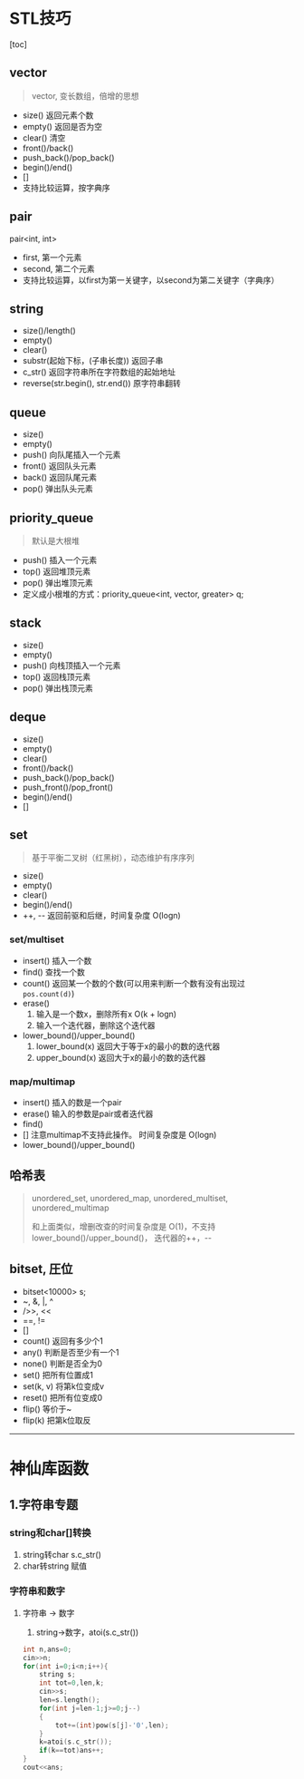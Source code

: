 # STL技巧

[toc]

## vector

> vector, 变长数组，倍增的思想

+ size()  返回元素个数
+ empty()  返回是否为空
+ clear()  清空
+ front()/back()
+ push_back()/pop_back()
+ begin()/end()
+ []
+ 支持比较运算，按字典序

## pair

pair<int, int>

+ first, 第一个元素
+ second, 第二个元素
+ 支持比较运算，以first为第一关键字，以second为第二关键字（字典序）

## string

+ size()/length()
+ empty()
+ clear()
+ substr(起始下标，(子串长度))  返回子串
+ c_str()  返回字符串所在字符数组的起始地址
+ reverse(str.begin(), str.end()) 原字符串翻转

## queue

+ size()
+ empty()
+ push()  向队尾插入一个元素
+ front()  返回队头元素
+ back()  返回队尾元素
+ pop()  弹出队头元素

## priority_queue

> 默认是大根堆

+ push()  插入一个元素
+ top()  返回堆顶元素
+ pop()  弹出堆顶元素
+ 定义成小根堆的方式：priority_queue<int, vector<int>, greater<int>> q;

## stack

+ size()
+ empty()
+ push()  向栈顶插入一个元素
+ top()  返回栈顶元素
+ pop()  弹出栈顶元素

## deque

+ size()
+ empty()
+ clear()
+ front()/back()
+ push_back()/pop_back()
+ push_front()/pop_front()
+ begin()/end()
+ []

## set

> 基于平衡二叉树（红黑树），动态维护有序序列

+ size()
+ empty()
+ clear()
+ begin()/end()
+ ++, -- 返回前驱和后继，时间复杂度 O(logn)

### set/multiset

+ insert()  插入一个数
+ find()  查找一个数
+ count()  返回某一个数的个数(可以用来判断一个数有没有出现过`pos.count(d)`)
+ erase()
  1. 输入是一个数x，删除所有x   O(k + logn)
  2. 输入一个迭代器，删除这个迭代器
+ lower_bound()/upper_bound()
  1. lower_bound(x)  返回大于等于x的最小的数的迭代器
  2. upper_bound(x)  返回大于x的最小的数的迭代器

### map/multimap

+ insert()  插入的数是一个pair
+ erase()  输入的参数是pair或者迭代器
+ find()
+ []  注意multimap不支持此操作。 时间复杂度是 O(logn)
+ lower_bound()/upper_bound()

## 哈希表

> unordered_set, unordered_map, unordered_multiset, unordered_multimap
>
> 和上面类似，增删改查的时间复杂度是 O(1)，不支持 lower_bound()/upper_bound()， 迭代器的++，--

## bitset, 圧位

+ bitset<10000> s;
+ ~, &, |, ^
+ />>, <<
+ ==, !=
+ []
+ count()  返回有多少个1
+ any()  判断是否至少有一个1
+ none()  判断是否全为0
+ set()  把所有位置成1
+ set(k, v)  将第k位变成v
+ reset()  把所有位变成0
+ flip()  等价于~
+ flip(k) 把第k位取反

---



# 神仙库函数

## 1.字符串专题

### string和char[]转换

1. string转char	s.c_str()
2. char转string    赋值

### 字符串和数字

1. 字符串 -> 数字

   1. string->数字，atoi(s.c_str())

   ```c++
   int n,ans=0;
   cin>>n;
   for(int i=0;i<n;i++){
       string s;
       int tot=0,len,k;
       cin>>s; 
       len=s.length();
       for(int j=len-1;j>=0;j--)
       {
           tot+=(int)pow(s[j]-'0',len);
       }
       k=atoi(s.c_str()); 
       if(k==tot)ans++;
   }
   cout<<ans;
   ```

